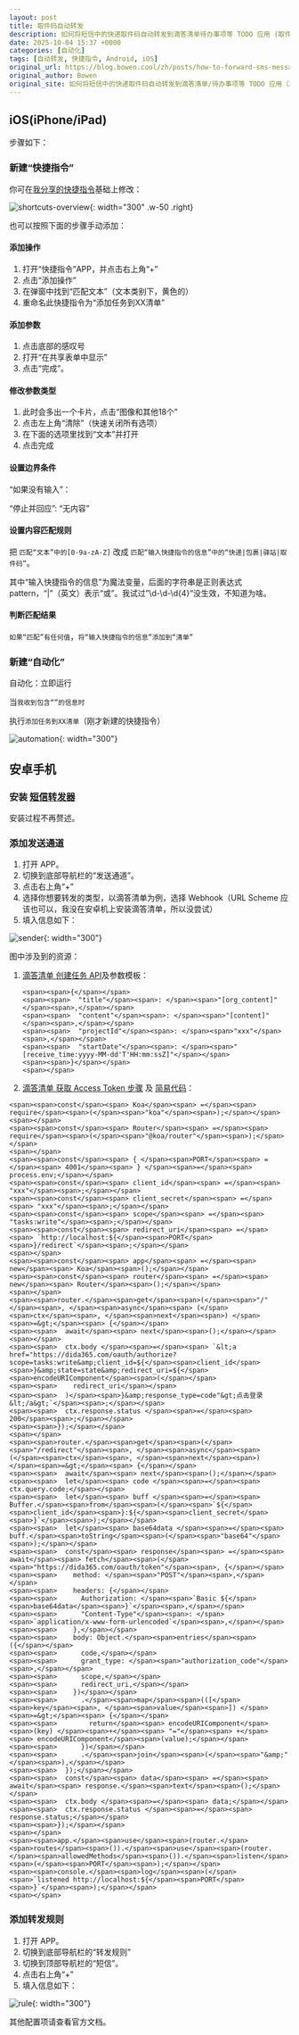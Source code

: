 ```yaml
---
layout: post
title: 取件码自动转发
description: 如何将短信中的快递取件码自动转发到滴答清单待办事项等 TODO 应用 (取件提醒)
date: 2025-10-04 15:37 +0000
categories: [自动化]
tags: [自动转发, 快捷指令, Android, iOS]
original_url: https://blog.bowen.cool/zh/posts/how-to-forward-sms-messages-to-your-todo-list
original_author: Bowen
original_site: 如何将短信中的快递取件码自动转发到滴答清单/待办事项等 TODO 应用（取件提醒）
---
```


## iOS(iPhone/iPad)

步骤如下：

### 新建“快捷指令”

你可在[我分享的快捷指令](https://www.icloud.com/shortcuts/bfadc821175a4a93b3b9dddd836ea30b)基础上修改：

![shortcuts-overview](./shortcut.jpg){: width="300" .w-50 .right}

也可以按照下面的步骤手动添加：

#### 添加操作

1.  打开“快捷指令”APP，并点击右上角“+”
2.  点击“添加操作”
3.  在弹窗中找到“匹配文本”（文本类别下，黄色的）
4.  重命名此快捷指令为“添加任务到XX清单”

#### 添加参数

1.  点击底部的感叹号
2.  打开“在共享表单中显示”
3.  点击“完成”。

#### 修改参数类型

1.  此时会多出一个卡片，点击“图像和其他18个”
2.  点击左上角“清除”（快速关闭所有选项）
3.  在下面的选项里找到“文本”并打开
4.  点击完成

#### 设置边界条件

“如果没有输入”：

“停止并回应”: “无内容”

#### 设置内容匹配规则

把 `匹配“文本”中的[0-9a-zA-Z]` 改成 `匹配“输入快捷指令的信息”中的“快递|包裹|驿站|取件码”`。

其中“输入快捷指令的信息”为魔法变量，后面的字符串是正则表达式 pattern，“|”（英文）表示“或”。我试过”\\d-\\d-\\d{4}“没生效，不知道为啥。

#### 判断匹配结果

`如果“匹配”有任何值`，`将“输入快捷指令的信息”添加到“清单”`

### 新建“自动化”

自动化：立即运行

当`我收到包含“”的信息时`

执行`添加任务到XX清单`（刚才新建的快捷指令）

![automation](./automation.jpg){: width="300"}

## 安卓手机

### 安装 [短信转发器](https://github.com/pppscn/SmsForwarder)

安装过程不再赘述。

### 添加发送通道

1.  打开 APP。
2.  切换到底部导航栏的“发送通道”。
3.  点击右上角“+”
4.  选择你想要转发的类型，以滴答清单为例，选择 Webhook（URL Scheme 应该也可以，我没在安卓机上安装滴答清单，所以没尝试）
5.  填入信息如下：

![sender](./sender.jpg){: width="300"}

图中涉及到的资源：

1.  [滴答清单 创建任务 API](https://developer.dida365.com/api#/openapi?id=create-task)及参数模板：
    
    ```
    <span><span>{</span></span>
    <span><span>  "title"</span><span>: </span><span>"[org_content]"</span><span>,</span></span>
    <span><span>  "content"</span><span>: </span><span>"[content]"</span><span>,</span></span>
    <span><span>  "projectId"</span><span>: </span><span>"xxx"</span><span>,</span></span>
    <span><span>  "startDate"</span><span>: </span><span>"[receive_time:yyyy-MM-dd'T'HH:mm:ssZ]"</span></span>
    <span><span>}</span></span>
    <span></span>
    ```
    
2.  [滴答清单 获取 Access Token 步骤](https://developer.dida365.com/api#/openapi?id=get-access-token) 及 [简易代码](https://gist.github.com/bowencool/7da8630dafe9d07e7e004def2dcb851b)：

```
<span><span>const</span><span> Koa</span><span> =</span><span> require</span><span>(</span><span>"koa"</span><span>);</span></span>
<span></span>
<span><span>const</span><span> Router</span><span> =</span><span> require</span><span>(</span><span>"@koa/router"</span><span>);</span></span>
<span></span>
<span><span>const</span><span> { </span><span>PORT</span><span> =</span><span> 4001</span><span> } </span><span>=</span><span> process.env;</span></span>
<span><span>const</span><span> client_id</span><span> =</span><span> "xxx"</span><span>;</span></span>
<span><span>const</span><span> client_secret</span><span> =</span><span> "xxx"</span><span>;</span></span>
<span><span>const</span><span> scope</span><span> =</span><span> "tasks:write"</span><span>;</span></span>
<span><span>const</span><span> redirect_uri</span><span> =</span><span> `http://localhost:${</span><span>PORT</span><span>}/redirect`</span><span>;</span></span>
<span></span>
<span><span>const</span><span> app</span><span> =</span><span> new</span><span> Koa</span><span>();</span></span>
<span><span>const</span><span> router</span><span> =</span><span> new</span><span> Router</span><span>();</span></span>
<span></span>
<span><span>router.</span><span>get</span><span>(</span><span>"/"</span><span>, </span><span>async</span><span> (</span><span>ctx</span><span>, </span><span>next</span><span>) </span><span>=&gt;</span><span> {</span></span>
<span><span>  await</span><span> next</span><span>();</span></span>
<span></span>
<span><span>  ctx.body </span><span>=</span><span> `&lt;a href="https://dida365.com/oauth/authorize?scope=tasks:write&amp;client_id=${</span><span>client_id</span><span>}&amp;state=state&amp;redirect_uri=${</span><span>encodeURIComponent</span><span>(</span></span>
<span><span>    redirect_uri</span></span>
<span><span>  )</span><span>}&amp;response_type=code"&gt;点击登录&lt;/a&gt;`</span><span>;</span></span>
<span><span>  ctx.response.status </span><span>=</span><span> 200</span><span>;</span></span>
<span><span>});</span></span>
<span></span>
<span><span>router.</span><span>get</span><span>(</span><span>"/redirect"</span><span>, </span><span>async</span><span> (</span><span>ctx</span><span>, </span><span>next</span><span>) </span><span>=&gt;</span><span> {</span></span>
<span><span>  await</span><span> next</span><span>();</span></span>
<span><span>  let</span><span> code </span><span>=</span><span> ctx.query.code;</span></span>
<span><span>  let</span><span> buff </span><span>=</span><span> Buffer.</span><span>from</span><span>(</span><span>`${</span><span>client_id</span><span>}:${</span><span>client_secret</span><span>}`</span><span>);</span></span>
<span><span>  let</span><span> base64data </span><span>=</span><span> buff.</span><span>toString</span><span>(</span><span>"base64"</span><span>);</span></span>
<span><span>  const</span><span> response</span><span> =</span><span> await</span><span> fetch</span><span>(</span><span>"https://dida365.com/oauth/token"</span><span>, {</span></span>
<span><span>    method: </span><span>"POST"</span><span>,</span></span>
<span><span>    headers: {</span></span>
<span><span>      Authorization: </span><span>`Basic ${</span><span>base64data</span><span>}`</span><span>,</span></span>
<span><span>      "Content-Type"</span><span>: </span><span>`application/x-www-form-urlencoded`</span><span>,</span></span>
<span><span>    },</span></span>
<span><span>    body: Object.</span><span>entries</span><span>({</span></span>
<span><span>      code,</span></span>
<span><span>      grant_type: </span><span>"authorization_code"</span><span>,</span></span>
<span><span>      scope,</span></span>
<span><span>      redirect_uri,</span></span>
<span><span>    })</span></span>
<span><span>      .</span><span>map</span><span>(([</span><span>key</span><span>, </span><span>value</span><span>]) </span><span>=&gt;</span><span> {</span></span>
<span><span>        return</span><span> encodeURIComponent</span><span>(key) </span><span>+</span><span> "="</span><span> +</span><span> encodeURIComponent</span><span>(value);</span></span>
<span><span>      })</span></span>
<span><span>      .</span><span>join</span><span>(</span><span>"&amp;"</span><span>),</span></span>
<span><span>  });</span></span>
<span><span>  const</span><span> data</span><span> =</span><span> await</span><span> response.</span><span>text</span><span>();</span></span>
<span><span>  ctx.body </span><span>=</span><span> data;</span></span>
<span><span>  ctx.response.status </span><span>=</span><span> response.status;</span></span>
<span><span>});</span></span>
<span></span>
<span><span>app.</span><span>use</span><span>(router.</span><span>routes</span><span>()).</span><span>use</span><span>(router.</span><span>allowedMethods</span><span>()).</span><span>listen</span><span>(</span><span>PORT</span><span>);</span></span>
<span><span>console.</span><span>log</span><span>(</span><span>`listened http://localhost:${</span><span>PORT</span><span>}`</span><span>);</span></span>
<span></span>
```

### 添加转发规则

1.  打开 APP。
2.  切换到底部导航栏的“转发规则”
3.  切换到顶部导航栏的“短信”。
4.  点击右上角“+”
5.  填入信息如下：

![rule](./rule.webp){: width="300"}

其他配置项请查看官方文档。
